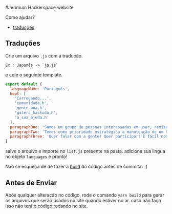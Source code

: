 #Jerimum Hackerspace website

Como ajudar?

- [traduções](#traduções)

## Traduções
Crie um arquivo `.js` com a tradução.
```
Ex.: Japonês -> `jp.js`
```

e cole o seguinte template.

```javascript
export default {
  languageName: 'Português',
  boot: [
    'Carregando...',
    'comunidade.h',
    'gente_boa.h',
    'galera_hackuda.h',
    'a_sua_ajuda.h'
  ],
  paragraphOne: 'Somos um grupo de pessoas interessadas em usar, remixar e compartilhar tecnologia, aprendizado, diversão e cultura de forma colaborativa e indiscriminada.',
  paragraphTwo: 'Temos como prioridade estratégica a manutenção de um hackerspace em Natal/RN para concretizar essas aspirações.',
  paragraphThree: 'Quer falar com a gente? Quer participar? É fácil nos achar. :)'
}
```
salve o arquivo e importe no `list.js` presente na pasta.
adicione sua lingua no objeto `languages` e pronto!

Não se esqueça de de fazer a [build](#antes-de-enviar) do código antes de commitar :)

## Antes de Enviar
Após qualquer alteração no código, rode o comando `yarn build` para gerar os arquivos que serão usados no site quando estiver no ar. caso não faça isso não terá o código rodando no site.
